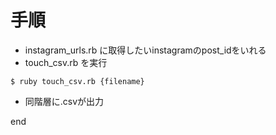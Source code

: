 # 手順

- instagram_urls.rb に取得したいinstagramのpost_idをいれる
- touch_csv.rb を実行
```
$ ruby touch_csv.rb {filename}
```
- 同階層に.csvが出力

end
